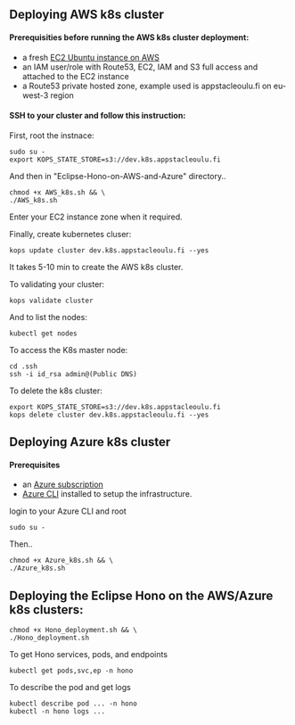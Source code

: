 
## Deploying AWS k8s cluster

#### Prerequisities before running the AWS k8s cluster deployment: 
* a fresh [EC2 Ubuntu instance on AWS](https://docs.aws.amazon.com/AWSEC2/latest/UserGuide/EC2_GetStarted.html)
* an IAM user/role with Route53, EC2, IAM and S3 full access and attached to the EC2 instance
* a Route53 private hosted zone, example used is appstacleoulu.fi on eu-west-3 region

#### SSH to your cluster and follow this instruction: 

First, root the instnace:
```
sudo su -
export KOPS_STATE_STORE=s3://dev.k8s.appstacleoulu.fi
```

And then in "Eclipse-Hono-on-AWS-and-Azure" directory..
```
chmod +x AWS_k8s.sh && \
./AWS_k8s.sh
```

Enter your EC2 instance zone when it required.

Finally, create kubernetes cluser:
```
kops update cluster dev.k8s.appstacleoulu.fi --yes
```
It takes 5-10 min to create the AWS k8s cluster.


To validating your cluster:
```
kops validate cluster
```

And to list the nodes:
```
kubectl get nodes
```

To access the K8s master node:
```
cd .ssh
ssh -i id_rsa admin@(Public DNS)
```

To delete the k8s cluster:
```
export KOPS_STATE_STORE=s3://dev.k8s.appstacleoulu.fi
kops delete cluster dev.k8s.appstacleoulu.fi --yes
```
## Deploying Azure k8s cluster

#### Prerequisites
* an [Azure subscription](https://azure.microsoft.com/en-us/get-started/)
* [Azure CLI](https://docs.microsoft.com/en-us/cli/azure/install-azure-cli) installed to setup the infrastructure.

login to your Azure CLI and root 
```
sudo su -
```

Then..
```
chmod +x Azure_k8s.sh && \
./Azure_k8s.sh
```

## Deploying the Eclipse Hono on the AWS/Azure k8s clusters:
```
chmod +x Hono_deployment.sh && \
./Hono_deployment.sh
```

To get Hono services, pods, and endpoints
```
kubectl get pods,svc,ep -n hono
```
To describe the pod and get logs
```
kubectl describe pod ... -n hono
kubectl -n hono logs ...
```
